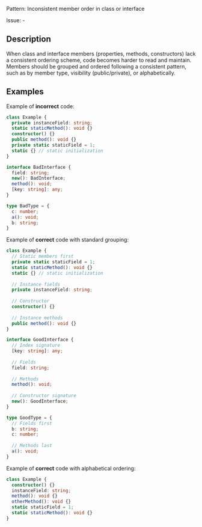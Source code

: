 Pattern: Inconsistent member order in class or interface

Issue: -

## Description

When class and interface members (properties, methods, constructors) lack a consistent ordering scheme, code becomes harder to read and maintain. Members should be grouped and ordered following a consistent pattern, such as by member type, visibility (public/private), or alphabetically.

## Examples

Example of **incorrect** code:
```ts
class Example {
  private instanceField: string;
  static staticMethod(): void {}
  constructor() {}
  public method(): void {}
  private static staticField = 1;
  static {} // static initialization
}

interface BadInterface {
  field: string;
  new(): BadInterface;
  method(): void;
  [key: string]: any;
}

type BadType = {
  c: number;
  a(): void;
  b: string;
}
```

Example of **correct** code with standard grouping:
```ts
class Example {
  // Static members first
  private static staticField = 1;
  static staticMethod(): void {}
  static {} // static initialization
  
  // Instance fields
  private instanceField: string;
  
  // Constructor
  constructor() {}
  
  // Instance methods
  public method(): void {}
}

interface GoodInterface {
  // Index signature
  [key: string]: any;
  
  // Fields
  field: string;
  
  // Methods
  method(): void;
  
  // Constructor signature
  new(): GoodInterface;
}

type GoodType = {
  // Fields first
  b: string;
  c: number;
  
  // Methods last
  a(): void;
}
```

Example of **correct** code with alphabetical ordering:
```ts
class Example {
  constructor() {}
  instanceField: string;
  method(): void {}
  otherMethod(): void {}
  static staticField = 1;
  static staticMethod(): void {}
}
```